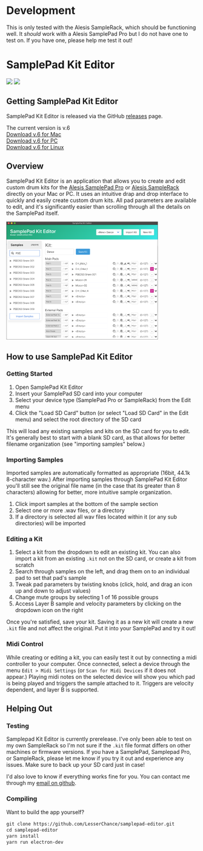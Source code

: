 # Development
This is only tested with the Alesis SampleRack, which should be functioning well. It _should_ work with a Alesis SamplePad Pro but I do not have one to test on. If you have one, please help me test it out!

# SamplePad Kit Editor
![](https://img.shields.io/github/v/release/lesserchance/samplepad-editor?include_prereleases)
![](https://img.shields.io/github/downloads/lesserchance/samplepad-editor/total)

## Getting SamplePad Kit Editor
SamplePad Kit Editor is released via the GitHub [releases](https://github.com/LesserChance/samplepad-editor/releases) page.

The current version is v.6  
[Download v.6 for Mac](https://github.com/LesserChance/samplepad-editor/releases/download/v0.6/SamplePad.Kit.Editor-0.6.0-mac.zip)  
[Download v.6 for PC](https://github.com/LesserChance/samplepad-editor/releases/download/v0.6/SamplePad.Kit.Editor.Setup.0.6.0.exe)  
[Download v.6 for Linux](https://github.com/LesserChance/samplepad-editor/releases/download/v0.6/samplepad-editor-0.6.0.tar.gz)  

## Overview
SamplePad Kit Editor is an application that allows you to create and edit custom drum kits for the [Alesis SamplePad Pro](https://www.alesis.com/products/view2/samplepad-pro) or [Alesis SampleRack](https://www.alesis.com/products/view2/samplerack) directly on your Mac or PC. It uses an intuitive drap and drop interface to quickly and easily create custom drum kits. All pad parameters are available to edit, and it's significantly easier than scrolling through all the details on the SamplePad itself.

<img src="https://raw.githubusercontent.com/LesserChance/samplepad-editor/master/docs/SamplePad%20Kit%20Editor%20v6.png" alt="v0.6 screenshot" width="400">

## How to use SamplePad Kit Editor
### Getting Started
1. Open SamplePad Kit Editor
1. Insert your SamplePad SD card into your computer
1. Select your device type (SamplePad Pro or SampleRack) from the Edit menu
1. Click the "Load SD Card" button (or select "Load SD Card" in the Edit menu) and select the root directory of the SD card

This will load any existing samples and kits on the SD card for you to edit. It's generally best to start with a blank SD card, as that allows for better filename organization (see "importing samples" below.)

### Importing Samples
Imported samples are automatically formatted as appropriate (16bit, 44.1k 8-character wav.) After importing samples through SamplePad Kit Editor you'll still see the original file name (in the case that its greater than 8 characters) allowing for better, more intuitive sample organization.
1. Click import samples at the bottom of the sample section
1. Select one or more .wav files, or a directory
1. If a directory is selected all wav files located within it (or any sub directories) will be imported

### Editing a Kit
1. Select a kit from the dropdown to edit an existing kit. You can also import a kit from an existing `.kit` not on the SD card, or create a kit from scratch
1. Search through samples on the left, and drag them on to an individual pad to set that pad's sample
1. Tweak pad parameters by twisting knobs (click, hold, and drag an icon up and down to adjust values)
1. Change mute groups by selecting 1 of 16 possible groups
1. Access Layer B sample and velocity parameters by clicking on the dropdown icon on the right

Once you're satisfied, save your kit. Saving it as a new kit will create a new `.kit` file and not affect the original. Put it into your SamplePad and try it out!

### Midi Control
While creating or editing a kit, you can easily test it out by connecting a midi controller to your computer. Once connected, select a device through the menu `Edit > Midi Settings` (or `Scan for Midi Devices` if it does not appear.) Playing midi notes on the selected device will show you which pad is being played and triggers the sample attached to it. Triggers are velocity dependent, and layer B is supported.

## Helping Out
### Testing
Samplepad Kit Editor is currently prerelease. I've only been able to test on my own SampleRack so I'm not sure if the `.kit` file format differs on other machines or firmware versions. If you have a SamplePad, Samplepad Pro, or SampleRack, please let me know if you try it out and experience any issues. Make sure to back up your SD card just in case!

I'd also love to know if everything works fine for you. You can contact me through my [email on github](https://github.com/LesserChance). 

### Compiling
Want to build the app yourself?

```
git clone https://github.com/LesserChance/samplepad-editor.git
cd samplepad-editor
yarn install
yarn run electron-dev
```
